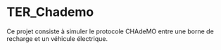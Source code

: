 # TER_Chademo
Ce projet consiste à simuler le protocole CHAdeMO entre une borne de recharge et un véhicule électrique.
